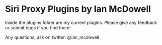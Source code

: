 Siri Proxy Plugins by Ian McDowell
========

Inside the plugins folder are my current plugins. Please give any feedback or submit bugs if you find them!

Any questions, ask on twitter: @ian_mcdowell
